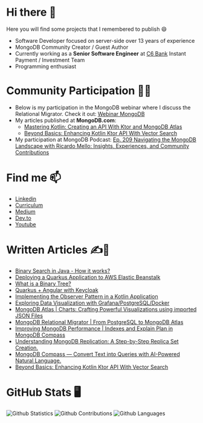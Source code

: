 # Hi there 👋

Here you will find some projects that I remembered to publish 😄

- Software Developer focused on server-side over 13 years of experience
- MongoDB Community Creator / Guest Author
- Currently working as a **Senior Software Engineer** at [C6 Bank](https://www.c6bank.com.br) Instant Payment / Investment Team
- Programming enthusiast
  
# Community Participation 👨‍💻 
- Below is my participation in the MongoDB webinar where I discuss the Relational Migrator. Check it out: <a href="https://www.mongodb.com/presentations/conheca-o-relational-migrator" target="_blank">Webinar MongoDB</a>
- My articles published at **MongoDB.com**:
   - <a href="https://www.mongodb.com/developer/languages/kotlin/mastering-kotlin-creating-api-ktor-mongodb-atlas/" target="_blank">Mastering Kotlin: Creating an API With Ktor and MongoDB Atlas</a>  
   - <a href="https://www.mongodb.com/developer/products/atlas/beyond-basics-enhancing-kotlin-ktor-api-vector-search/" target="_blank">Beyond Basics: Enhancing Kotlin Ktor API With Vector Search</a>
- My participation at MongoDB Podcast: <a href="https://www.mongodb.com/developer/podcasts/ep-209-navigating-the-mongodb-landscape-with-ricardo-mello-insights-experiences-and-community-contributions/" target="_blank"> Ep. 209 Navigating the MongoDB Landscape with Ricardo Mello: Insights, Experiences, and Community Contributions</a>

# Find me 📫 
 - <a href="https://www.linkedin.com/in/ricardohsmello/" target="_blank">Linkedin</a>  
 - <a href="https://docs.google.com/document/d/1gM-9FUVwwBFKiLafSFalMJHBRVDAE9b9zKVQROJIou0/edit?usp=sharing" target="_blank">Curriculum</a> 
 - <a href="https://medium.com/@ricardohsmello" target="_blank">Medium</a>
 - <a href="https://dev.to/ricardohsmello" target="_blank">Dev.to</a>
 - <a href="https://www.youtube.com/channel/UC1OioM3DPJL599iYkejNg0Q" target="_blank">Youtube</a>

# Written Articles ✍️📜
 - <a href="https://medium.com/javarevisited/binary-search-in-java-how-it-works-da479e74da5" target="_blank">Binary Search in Java - How it works?</a>
 - <a href="https://ricardohsmello.medium.com/deploying-a-quarkus-application-to-aws-elastic-beanstalk-73c7a1962a32" target="_blank">Deploying a Quarkus Application to AWS Elastic Beanstalk</a>
 - <a href="https://medium.com/javarevisited/what-is-a-binary-tree-1b389b05fec2" target="_blank">What is a Binary Tree?</a>
 - <a href="https://itnext.io/quarkus-with-angular-secured-with-keycloak-pt1-d1c00a4923b8" target="_blank">Quarkus + Angular with Keycloak</a>
 - <a href="https://ricardohsmello.medium.com/implementing-the-observer-pattern-in-a-kotlin-application-381aa117e2f5" target="_blank">Implementing the Observer Pattern in a Kotlin Application</a>
 - <a href="https://itnext.io/exploring-data-visualization-with-grafana-postgresql-docker-7d9cb3fae5e9" target="_blank">Exploring Data Visualization with Grafana/PostgreSQL/Docker</a>
 - <a href="https://itnext.io/mongodb-atlas-charts-importing-json-file-and-crafting-powerful-visualizations-915e20759a89" target="_blank">MongoDB Atlas | Charts: Crafting Powerful Visualizations using imported JSON Files</a>
 - <a href="https://ricardohsmello.medium.com/mongodb-relational-migrator-e84c49220cef" target="_blank">MongoDB Relational Migrator | From PostgreSQL to MongoDB Atlas</a>
 - <a href="https://ricardohsmello.medium.com/mongodb-compass-optimizing-performance-with-indexes-and-explain-plan-3fc15914a4a7" target="_blank">Improving MongoDB Performance | Indexes and Explain Plan in MongoDB Compass</a>
 - <a href="https://ricardohsmello.medium.com/understanding-mongodb-replication-a-step-by-step-tutorial-on-building-a-replica-set-cluster-b4267e4e2737" target="_blank">Understanding MongoDB Replication: A Step-by-Step Replica Set Creation.</a>
 - <a href="https://ricardohsmello.medium.com/mongodb-compass-convert-text-into-queries-with-ai-powered-natural-language-f708f9b54b2b" target="_blank">MongoDB Compass — Convert Text into Queries with AI-Powered Natural Language.</a>
 - <a href="https://www.mongodb.com/developer/products/atlas/beyond-basics-enhancing-kotlin-ktor-api-vector-search/"  target="_blank">Beyond Basics: Enhancing Kotlin Ktor API With Vector Search</a>
   
# GitHub Stats 🖥️
![Github Statistics](https://github-readme-stats.vercel.app/api/?username=ricardohsmello&count_private=true&show_icons=true)
![Github Contributions](https://github-readme-streak-stats.herokuapp.com/?user=ricardohsmello&hide_border=true)
![Github Languages](https://github-readme-stats.vercel.app/api/top-langs/?username=ricardohsmello&layout=compact&count_private=true)


